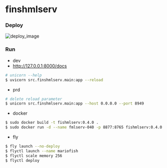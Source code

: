 # finshmlserv

### Deploy
![deploy_image](https://github.com/user-attachments/assets/aa0556f8-1873-4adc-af03-69b0a1a69eb4)

### Run
- dev
- http://127.0.0.1:8000/docs
```bash
# unicorn --help
$ uvicorn src.finshmlserv.main:app --reload

```
- prd
```bash
# delete reload parameter
$ unicorn src.finshmlserv.main:app --host 0.0.0.0 --port 8949
```

- docker
```bash
$ sudo docker build -t fishmlserv:0.4.0 .
$ sudo docker run -d --name fmlserv-040 -p 8877:8765 fishmlserv:0.4.0
```

- fly
```bash
$ fly launch --no-deploy
$ flyctl launch --name mariofish
$ flyctl scale memory 256
$ flyctl deploy
```
